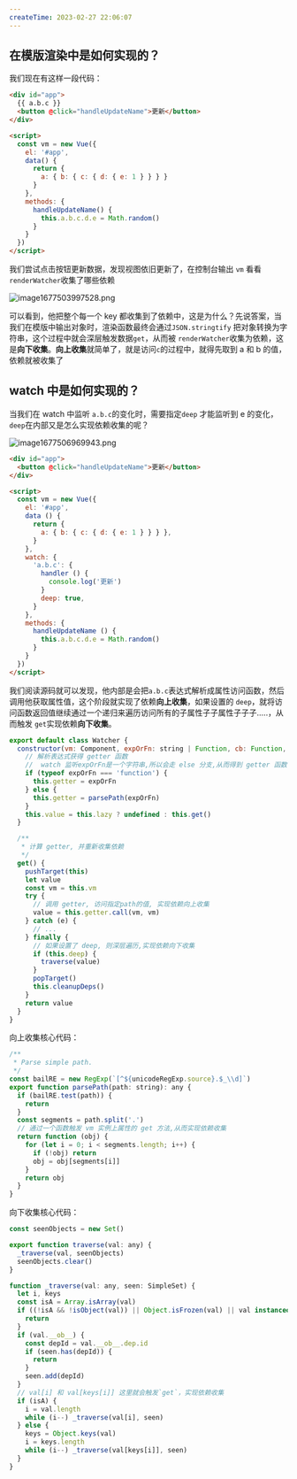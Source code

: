 ```yaml
---
createTime: 2023-02-27 22:06:07
---
```


## 在模版渲染中是如何实现的？

我们现在有这样一段代码：

```html
<div id="app">
  {{ a.b.c }}
  <button @click="handleUpdateName">更新</button>
</div>

<script>
  const vm = new Vue({
    el: '#app',
    data() {
      return {
        a: { b: { c: { d: { e: 1 } } } }
      }
    },
    methods: {
      handleUpdateName() {
        this.a.b.c.d.e = Math.random()
      }
    }
  })
</script>
```

我们尝试点击按钮更新数据，发现视图依旧更新了，在控制台输出 `vm` 看看`renderWatcher`收集了哪些依赖

![image1677503997528.png](/image1677503997528.png)

可以看到，他把整个每一个 key 都收集到了依赖中，这是为什么？先说答案，当我们在模版中输出对象时，渲染函数最终会通过`JSON.stringtify` 把对象转换为字符串，这个过程中就会深层触发数据`get`，从而被 `renderWatcher`收集为依赖，这是**向下收集**。**向上收集**就简单了，就是访问`c`的过程中，就得先取到 a 和 b 的值，依赖就被收集了

## watch 中是如何实现的？

当我们在 watch 中监听 `a.b.c`的变化时，需要指定`deep` 才能监听到 e 的变化，`deep`在内部又是怎么实现依赖收集的呢？

![image1677506969943.png](/image1677506969943.png)

```html
<div id="app">
  <button @click="handleUpdateName">更新</button>
</div>

<script>
  const vm = new Vue({
    el: '#app',
    data () {
      return {
        a: { b: { c: { d: { e: 1 } } } },
      }
    },
    watch: {
      'a.b.c': {
        handler () {
          console.log('更新')
        }
        deep: true,
      }
    },
    methods: {
      handleUpdateName () {
        this.a.b.c.d.e = Math.random()
      }
    }
  })
</script>
```

我们阅读源码就可以发现，他内部是会把`a.b.c`表达式解析成属性访问函数，然后调用他获取属性值，这个阶段就实现了依赖**向上收集**，如果设置的 `deep`，就将访问函数返回值继续通过一个递归来遍历访问所有的子属性子子属性子子子.....，从而触发 `get`实现依赖**向下收集**。

```js
export default class Watcher {
  constructor(vm: Component, expOrFn: string | Function, cb: Function, options?: ?Object, isRenderWatcher?: boolean) {
    // 解析表达式获得 getter 函数
    //  watch 监听expOrFn是一个字符串,所以会走 else 分支,从而得到 getter 函数
    if (typeof expOrFn === 'function') {
      this.getter = expOrFn
    } else {
      this.getter = parsePath(expOrFn)
    }
    this.value = this.lazy ? undefined : this.get()
  }

  /**
   * 计算 getter, 并重新收集依赖
   */
  get() {
    pushTarget(this)
    let value
    const vm = this.vm
    try {
      // 调用 getter, 访问指定path的值, 实现依赖向上收集
      value = this.getter.call(vm, vm)
    } catch (e) {
      // ...
    } finally {
      // 如果设置了 deep, 则深层遍历,实现依赖向下收集
      if (this.deep) {
        traverse(value)
      }
      popTarget()
      this.cleanupDeps()
    }
    return value
  }
}
```

向上收集核心代码：

```js
/**
 * Parse simple path.
 */
const bailRE = new RegExp(`[^${unicodeRegExp.source}.$_\\d]`)
export function parsePath(path: string): any {
  if (bailRE.test(path)) {
    return
  }
  const segments = path.split('.')
  // 通过一个函数触发 vm 实例上属性的 get 方法,从而实现依赖收集
  return function (obj) {
    for (let i = 0; i < segments.length; i++) {
      if (!obj) return
      obj = obj[segments[i]]
    }
    return obj
  }
}
```

向下收集核心代码：

```js
const seenObjects = new Set()

export function traverse(val: any) {
  _traverse(val, seenObjects)
  seenObjects.clear()
}

function _traverse(val: any, seen: SimpleSet) {
  let i, keys
  const isA = Array.isArray(val)
  if ((!isA && !isObject(val)) || Object.isFrozen(val) || val instanceof VNode) {
    return
  }
  if (val.__ob__) {
    const depId = val.__ob__.dep.id
    if (seen.has(depId)) {
      return
    }
    seen.add(depId)
  }
  // val[i] 和 val[keys[i]] 这里就会触发`get`，实现依赖收集
  if (isA) {
    i = val.length
    while (i--) _traverse(val[i], seen)
  } else {
    keys = Object.keys(val)
    i = keys.length
    while (i--) _traverse(val[keys[i]], seen)
  }
}
```
